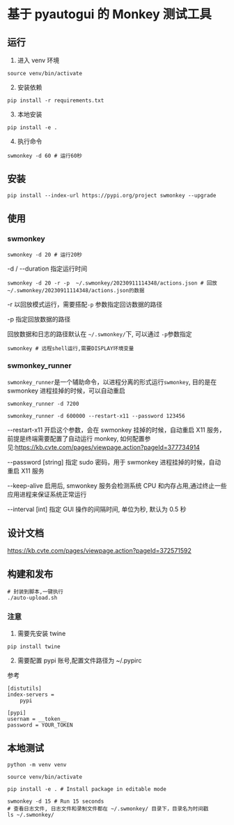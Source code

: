 # 基于 pyautogui 的 Monkey 测试工具

## 运行

1. 进入 venv 环境

```
source venv/bin/activate
```

2. 安装依赖

```
pip install -r requirements.txt
```

3. 本地安装

```
pip install -e .
```

4. 执行命令

```
swmonkey -d 60 # 运行60秒
```

## 安装

```
pip install --index-url https://pypi.org/project swmonkey --upgrade
```

## 使用

### swmonkey

```
swmonkey -d 20 # 运行20秒
```

-d / --duration 指定运行时间

```
swmonkey -d 20 -r -p  ~/.swmonkey/20230911114348/actions.json # 回放 ~/.swmonkey/20230911114348/actions.json的数据
```

-r 以回放模式运行，需要搭配`-p` 参数指定回访数据的路径

-p 指定回放数据的路径

回放数据和日志的路径默认在 `~/.swmonkey/`下, 可以通过 `-p`参数指定

```
swmonkey # 远程shell运行,需要DISPLAY环境变量
```

### swmonkey_runner

`swmonkey_runner`是一个辅助命令，以进程分离的形式运行`swmonkey`, 目的是在 swmonkey 进程挂掉的时候，可以自动重启

```
swmonkey_runner -d 7200
```

```
swmonkey_runner -d 600000 --restart-x11 --password 123456
```

--restart-x11
开启这个参数，会在 swmonkey 挂掉的时候，自动重启 X11 服务，前提是终端需要配置了自动运行 monkey, 如何配置参见:https://kb.cvte.com/pages/viewpage.action?pageId=377734914

--password [string]
指定 sudo 密码，用于 swmonkey 进程挂掉的时候，自动重启 X11 服务

--keep-alive
启用后, smwonkey 服务会检测系统 CPU 和内存占用,通过终止一些应用进程来保证系统正常运行

--interval [int]
指定 GUI 操作的间隔时间, 单位为秒, 默认为 0.5 秒

## 设计文档

https://kb.cvte.com/pages/viewpage.action?pageId=372571592

## 构建和发布

```
# 封装到脚本,一键执行
./auto-upload.sh
```

### 注意

1. 需要先安装 twine

```
pip install twine
```

2. 需要配置 pypi 账号,配置文件路径为 ~/.pypirc

参考
```
[distutils]
index-servers =
    pypi

[pypi]
usernam = __token__
password = YOUR_TOKEN
```
## 本地测试

```
python -m venv venv

source venv/bin/activate

pip install -e . # Install package in editable mode

swmonkey -d 15 # Run 15 seconds
# 查看日志文件, 日志文件和录制文件都在 ~/.swmonkey/ 目录下，目录名为时间戳
ls ~/.swmonkey/
```
